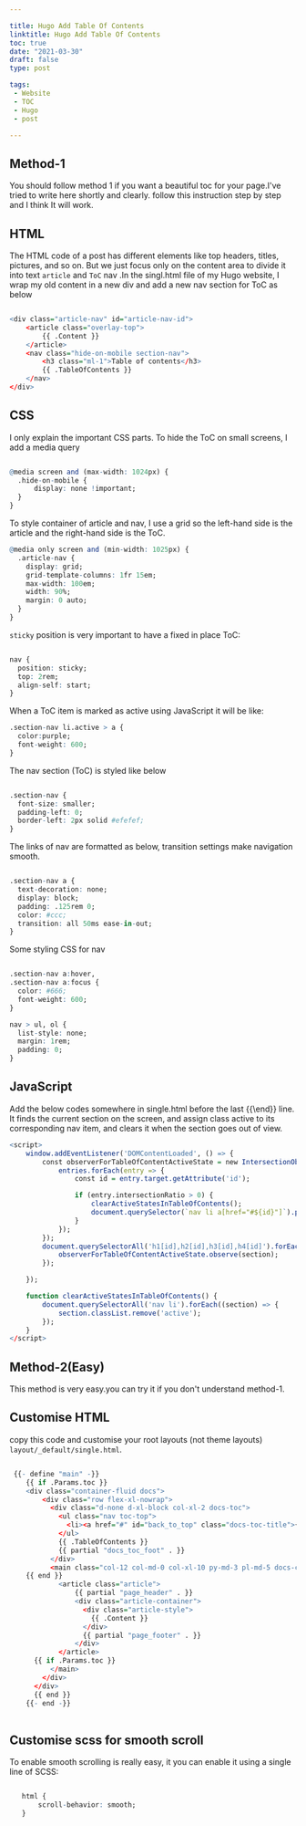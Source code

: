 ```yaml
---

title: Hugo Add Table Of Contents 
linktitle: Hugo Add Table Of Contents 
toc: true
date: "2021-03-30"
draft: false
type: post

tags:
 - Website
 - TOC
 - Hugo
 - post

---
```




## Method-1

You should follow method 1 if you want a beautiful toc for your page.I've tried to write here shortly and clearly. follow this instruction step by step and I think It will work.
## HTML

The HTML code of a post has different elements like top headers, titles, pictures, and so on. But we just focus only on the content area to divide it into text ```article``` and ```ToC``` nav .In the singl.html file of my Hugo website, I wrap my old content in a new div and add a new nav section for ToC as below

```r

<div class="article-nav" id="article-nav-id">
    <article class="overlay-top">
        {{ .Content }}
    </article>
    <nav class="hide-on-mobile section-nav">
        <h3 class="ml-1">Table of contents</h3>
        {{ .TableOfContents }}
    </nav>
</div>

```

## CSS

I only explain the important CSS parts. To hide the ToC on small screens, I add a media query

```r

@media screen and (max-width: 1024px) {
  .hide-on-mobile {
      display: none !important;
  }
}

```

To style container of article and nav, I use a grid so the left-hand side is the article and the right-hand side is the ToC.

```r
@media only screen and (min-width: 1025px) {
  .article-nav {
    display: grid;
    grid-template-columns: 1fr 15em;
    max-width: 100em;
    width: 90%;
    margin: 0 auto;
  }
}

```
``` sticky ``` position is very important to have a fixed in place ToC:

```r

nav {
  position: sticky;
  top: 2rem;
  align-self: start;
}

```

When a ToC item is marked as active using JavaScript it will be like:

```r
.section-nav li.active > a {
  color:purple;
  font-weight: 600;
}

```
The nav section (ToC) is styled like below

```r

.section-nav {
  font-size: smaller;
  padding-left: 0;
  border-left: 2px solid #efefef;
}

```
The links of nav are formatted as below, transition settings make navigation smooth.

```r

.section-nav a {
  text-decoration: none;
  display: block;
  padding: .125rem 0;
  color: #ccc;
  transition: all 50ms ease-in-out; 
}

```
Some styling CSS for nav

```r

.section-nav a:hover,
.section-nav a:focus {
  color: #666;
  font-weight: 600;
}

nav > ul, ol {
  list-style: none;
  margin: 1rem;
  padding: 0;
}

```

## JavaScript

Add the below codes somewhere in single.html before the last {{\end}} line. It finds the current section on the screen, and assign class active to its corresponding nav item, and clears it when the section goes out of view.

```r
<script>
	window.addEventListener('DOMContentLoaded', () => {
		const observerForTableOfContentActiveState = new IntersectionObserver(entries => {
			entries.forEach(entry => {
				const id = entry.target.getAttribute('id');

				if (entry.intersectionRatio > 0) {					
					clearActiveStatesInTableOfContents();				
					document.querySelector(`nav li a[href="#${id}"]`).parentElement.classList.add('active');
				}
			});
		});		
		document.querySelectorAll('h1[id],h2[id],h3[id],h4[id]').forEach((section) => {
			observerForTableOfContentActiveState.observe(section);
		});

	});

	function clearActiveStatesInTableOfContents() {
		document.querySelectorAll('nav li').forEach((section) => {
			section.classList.remove('active');
		});
	}
</script>

```
## Method-2(Easy)
This method is very easy.you can try it if you don't understand method-1.
## Customise HTML

copy this code and  customise your root layouts (not theme layouts) ``` layout/_default/single.html ```.

```r

 {{- define "main" -}}
    {{ if .Params.toc }}
    <div class="container-fluid docs">
        <div class="row flex-xl-nowrap">
          <div class="d-none d-xl-block col-xl-2 docs-toc">
            <ul class="nav toc-top">
              <li><a href="#" id="back_to_top" class="docs-toc-title">{{ i18n "on_this_page"     }}</a></li>
            </ul>
            {{ .TableOfContents }}
            {{ partial "docs_toc_foot" . }}
          </div>
          <main class="col-12 col-md-0 col-xl-10 py-md-3 pl-md-5 docs-content" role="main">
    {{ end }}
            <article class="article">
                {{ partial "page_header" . }}
                <div class="article-container">
                  <div class="article-style">
                    {{ .Content }}
                  </div>
                  {{ partial "page_footer" . }}
                </div>
            </article>
      {{ if .Params.toc }}
          </main>
        </div>
      </div>
      {{ end }}
    {{- end -}}
    
```

## Customise scss for smooth scroll

 To enable smooth scrolling is really easy, it you can enable it using a single line of SCSS:
 
 ```r
 
    html {
        scroll-behavior: smooth;
    }
 
```

